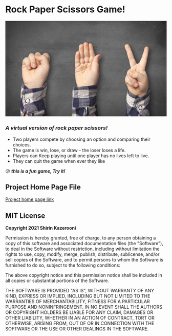 # Rock Paper Scissors Game!
<img src="images/photo.jpeg">

### ***A virtual version of rock paper scissors!*** 
* Two players compete by choosing an option and comparing their choices.
* The game is win, lose, or draw - the loser loses a life. 
* Players can Keep playing until one player has no lives left to live.
* They can quit the game when ever they like

:stuck_out_tongue_winking_eye: ***this is a fun game, Try it!***



## Project Home Page File
[Project home page link](https://www.python.org/)


## MIT License

**Copyright 2021 Shirin Kazerooni**

Permission is hereby granted, free of charge, to any person obtaining a copy of this software and associated documentation files (the "Software"), to deal in the Software without restriction, including without limitation the rights to use, copy, modify, merge, publish, distribute, sublicense, and/or sell copies of the Software, and to permit persons to whom the Software is furnished to do so, subject to the following conditions:

The above copyright notice and this permission notice shall be included in all copies or substantial portions of the Software.

THE SOFTWARE IS PROVIDED "AS IS", WITHOUT WARRANTY OF ANY KIND, EXPRESS OR IMPLIED, INCLUDING BUT NOT LIMITED TO THE WARRANTIES OF MERCHANTABILITY, FITNESS FOR A PARTICULAR PURPOSE AND NONINFRINGEMENT. IN NO EVENT SHALL THE AUTHORS OR COPYRIGHT HOLDERS BE LIABLE FOR ANY CLAIM, DAMAGES OR OTHER LIABILITY, WHETHER IN AN ACTION OF CONTRACT, TORT OR OTHERWISE, ARISING FROM, OUT OF OR IN CONNECTION WITH THE SOFTWARE OR THE USE OR OTHER DEALINGS IN THE SOFTWARE.